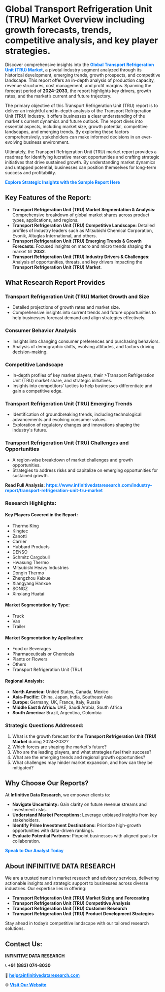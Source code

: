 <h1>Global Transport Refrigeration Unit (TRU) Market Overview including growth forecasts, trends, competitive analysis, and key player strategies.</h1>
<p>
Discover comprehensive insights into the 
<a href="https://www.infinitivedataresearch.com/industry-report/transport-refrigeration-unit-tru-market" rel="dofollow" style="color: #007BFF; text-decoration: none;"><strong>Global Transport Refrigeration Unit (TRU) Market</strong></a>, a pivotal industry segment analyzed through its historical development, emerging trends, growth prospects, and competitive landscape. This report offers an in-depth analysis of production capacity, revenue structures, cost management, and profit margins. Spanning the forecast period of <strong>2024–2033</strong>, the report highlights key drivers, growth rates, and the market’s current and future trajectory.
</p>
<p>
The primary objective of this Transport Refrigeration Unit (TRU) report is to deliver an insightful and in-depth analysis of the Transport Refrigeration Unit (TRU) industry. It offers businesses a clear understanding of the market's current dynamics and future outlook. The report dives into essential aspects, including market size, growth potential, competitive landscapes, and emerging trends. By exploring these factors comprehensively, stakeholders can make informed decisions in an ever-evolving business environment.
</p>
<p>
Ultimately, the Transport Refrigeration Unit (TRU) market report provides a roadmap for identifying lucrative market opportunities and crafting strategic initiatives that drive sustained growth. By understanding market dynamics and untapped potential, businesses can position themselves for long-term success and profitability.
</p>
<p>
<a href="https://www.infinitivedataresearch.com/request-sample/reportId=103588" style="color: #007BFF; text-decoration: none;"><strong>Explore Strategic Insights with the Sample Report Here</strong></a>
</p>

<h2>Key Features of the Report:</h2>
<ul>
<li><strong>Transport Refrigeration Unit (TRU) Market Segmentation & Analysis:</strong> Comprehensive breakdown of global market shares across product types, applications, and regions.</li>
<li><strong>Transport Refrigeration Unit (TRU) Competitive Landscape:</strong> Detailed profiles of industry leaders such as Mitsubishi Chemical Corporation, Evonik, Altuglas International, and others.</li>
<li><strong>Transport Refrigeration Unit (TRU) Emerging Trends & Growth Forecasts:</strong> Focused insights on macro and micro trends shaping the market till <strong>2032</strong>.</li>
<li><strong>Transport Refrigeration Unit (TRU) Industry Drivers & Challenges:</strong> Analysis of opportunities, threats, and key drivers impacting the <strong>Transport Refrigeration Unit (TRU) Market</strong>.</li>
</ul>

<h2>What Research Report Provides</h2>
<h3>Transport Refrigeration Unit (TRU) Market Growth and Size</h3>
<ul>
<li>Detailed projections of growth rates and market size.</li>
<li>Comprehensive insights into current trends and future opportunities to help businesses forecast demand and align strategies effectively.</li>
</ul>

<h3>Consumer Behavior Analysis</h3>
<ul>
<li>Insights into changing consumer preferences and purchasing behaviors.</li>
<li>Analysis of demographic shifts, evolving attitudes, and factors driving decision-making.</li>
</ul>

<h3>Competitive Landscape</h3>
<ul>
<li>In-depth profiles of key market players, their >Transport Refrigeration Unit (TRU) market share, and strategic initiatives.</li>
<li>Insights into competitors' tactics to help businesses differentiate and gain a competitive edge.</li>
</ul>

<h3>Transport Refrigeration Unit (TRU) Emerging Trends</h3>
<ul>
<li>Identification of groundbreaking trends, including technological advancements and evolving consumer values.</li>
<li>Exploration of regulatory changes and innovations shaping the industry's future.</li>
</ul>

<h3>Transport Refrigeration Unit (TRU) Challenges and Opportunities</h3>
<ul>
<li>A region-wise breakdown of market challenges and growth opportunities.</li>
<li>Strategies to address risks and capitalize on emerging opportunities for sustained growth.</li>
</ul>
<p><strong>Read Full Analysis:</strong> <a href="https://www.infinitivedataresearch.com/industry-report/transport-refrigeration-unit-tru-market" rel="dofollow" style="color: #007BFF; text-decoration: none;"><strong>https://www.infinitivedataresearch.com/industry-report/transport-refrigeration-unit-tru-market</strong></a></p>
<h3>Research Highlights:</h3>
<h4>Key Players Covered in the Report:</h4>
<ul><li>Thermo King</li><li>Kingtec</li><li>Zanotti</li><li>Carrier</li><li>Hubbard Products</li><li>DENSO</li><li>Schmitz Cargobull</li><li>Hwasung Thermo</li><li>Mitsubishi Heavy Industries</li><li>Dongin Thermo</li><li>Zhengzhou Kaixue</li><li>Xiangyang Hanxue</li><li>SONGZ</li><li>Xinxiang Huatai</li></ul>
<h4>Market Segmentation by Type:</h4>
<ul><li>Truck</li><li>Van</li><li>Trailer</li></ul>
<h4>Market Segmentation by Application:</h4>
<ul><li>Food or Beverages</li><li>Pharmaceuticals or Chemicals</li><li>Plants or Flowers</li><li>Others</li><li>Transport Refrigeration Unit (TRU)</li></ul>

<h4>Regional Analysis:</h4>
<ul>
<li><strong>North America:</strong> United States, Canada, Mexico</li>
<li><strong>Asia-Pacific:</strong> China, Japan, India, Southeast Asia</li>
<li><strong>Europe:</strong> Germany, UK, France, Italy, Russia</li>
<li><strong>Middle East & Africa:</strong> UAE, Saudi Arabia, South Africa</li>
<li><strong>South America:</strong> Brazil, Argentina, Colombia</li>
</ul>

<h3>Strategic Questions Addressed:</h3>
<ol>
<li>What is the growth forecast for the <strong>Transport Refrigeration Unit (TRU) Market</strong> during 2024–2032?</li>
<li>Which forces are shaping the market's future?</li>
<li>Who are the leading players, and what strategies fuel their success?</li>
<li>What are the emerging trends and regional growth opportunities?</li>
<li>What challenges may hinder market expansion, and how can they be mitigated?</li>
</ol>

<h2>Why Choose Our Reports?</h2>
<p>At <strong>Infinitive Data Research</strong>, we empower clients to:</p>
<ul>
<li><strong>Navigate Uncertainty:</strong> Gain clarity on future revenue streams and investment risks.</li>
<li><strong>Understand Market Perceptions:</strong> Leverage unbiased insights from key stakeholders.</li>
<li><strong>Identify Prime Investment Destinations:</strong> Prioritize high-growth opportunities with data-driven rankings.</li>
<li><strong>Evaluate Potential Partners:</strong> Pinpoint businesses with aligned goals for collaboration.</li>
</ul>
<p><a href="https://www.infinitivedataresearch.com/industry-report/transport-refrigeration-unit-tru-market" rel="dofollow" style="color: #007BFF; text-decoration: none;"><strong>Speak to Our Analyst Today</strong></a></p>

<h2>About INFINITIVE DATA RESEARCH</h2>
<p>We are a trusted name in market research and advisory services, delivering actionable insights and strategic support to businesses across diverse industries. Our expertise lies in offering:</p>
<ul>
<li><strong>Transport Refrigeration Unit (TRU) Market Sizing and Forecasting</strong></li>
<li><strong>Transport Refrigeration Unit (TRU) Competitive Analysis</strong></li>
<li><strong>Transport Refrigeration Unit (TRU) Customer Research</strong></li>
<li><strong>Transport Refrigeration Unit (TRU) Product Development Strategies</strong></li>
</ul>
<p>Stay ahead in today’s competitive landscape with our tailored research solutions.</p>

<h2>Contact Us:</h2>
<p><strong>INFINITIVE DATA RESEARCH</strong></p>
<p>📞 <strong>+91 (883) 074-8030</strong></p>
<p>📧 <strong><a href="mailto:help@infinitivedataresearch.com" style="color: #007BFF;">help@infinitivedataresearch.com</a></strong></p>
<p>🌐 <strong><a href="https://www.infinitivedataresearch.com" rel="dofollow" style="color: #007BFF;">Visit Our Website</a></strong></p>